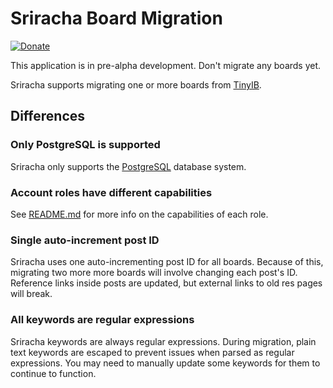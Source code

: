 # Sriracha Board Migration
[![Donate](https://img.shields.io/liberapay/receives/rocket9labs.com.svg?logo=liberapay)](https://liberapay.com/rocket9labs.com)

This application is in pre-alpha development. Don't migrate any boards yet.

Sriracha supports migrating one or more boards from [TinyIB](https://codeberg.org/tslocum/tinyib).

## Differences

### Only PostgreSQL is supported

Sriracha only supports the [PostgreSQL](https://www.postgresql.org) database system.

### Account roles have different capabilities

See [README.md](https://codeberg.org/tslocum/sriracha/src/branch/main/README.md)
for more info on the capabilities of each role.

### Single auto-increment post ID

Sriracha uses one auto-incrementing post ID for all boards. Because of this,
migrating two more more boards will involve changing each post's ID. Reference
links inside posts are updated, but external links to old res pages will break.

### All keywords are regular expressions

Sriracha keywords are always regular expressions. During migration, plain text
keywords are escaped to prevent issues when parsed as regular expressions. You
may need to manually update some keywords for them to continue to function.

